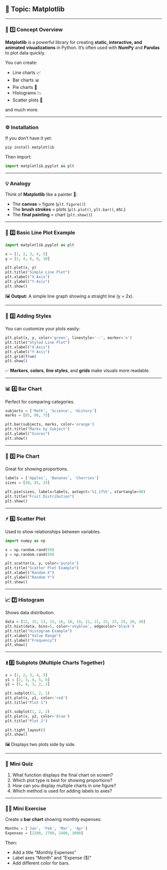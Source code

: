 ## 🧩 **Topic: Matplotlib**

---

### 🧠 **1️⃣ Concept Overview**

**Matplotlib** is a powerful library for creating **static, interactive, and animated visualizations** in Python.
It’s often used with **NumPy** and **Pandas** to plot data quickly.

You can create:

* Line charts 📈
* Bar charts 📊
* Pie charts 🥧
* Histograms 📉
* Scatter plots 🌌

and much more.

---

### ⚙️ **Installation**

If you don’t have it yet:

```bash
pip install matplotlib
```

Then import:

```python
import matplotlib.pyplot as plt
```

---

### 💡 **Analogy**

Think of **Matplotlib** like a painter 🎨:

* The **canvas** = figure (`plt.figure()`)
* The **brush strokes** = plots (`plt.plot()`, `plt.bar()`, etc.)
* The **final painting** = chart (`plt.show()`)

---

### 🧮 **2️⃣ Basic Line Plot Example**

```python
import matplotlib.pyplot as plt

x = [1, 2, 3, 4, 5]
y = [2, 4, 6, 8, 10]

plt.plot(x, y)
plt.title("Simple Line Plot")
plt.xlabel("X-Axis")
plt.ylabel("Y-Axis")
plt.show()
```

🖼️ **Output:** A simple line graph showing a straight line (y = 2x).

---

### 🔧 **3️⃣ Adding Styles**

You can customize your plots easily:

```python
plt.plot(x, y, color='green', linestyle='--', marker='o')
plt.title("Styled Line Plot")
plt.xlabel("X-Axis")
plt.ylabel("Y-Axis")
plt.grid(True)
plt.show()
```

✅ **Markers**, **colors**, **line styles**, and **grids** make visuals more readable.

---

### 📊 **4️⃣ Bar Chart**

Perfect for comparing categories.

```python
subjects = ['Math', 'Science', 'History']
marks = [85, 90, 75]

plt.bar(subjects, marks, color='orange')
plt.title("Marks by Subject")
plt.ylabel("Scores")
plt.show()
```

---

### 🥧 **5️⃣ Pie Chart**

Great for showing proportions.

```python
labels = ['Apples', 'Bananas', 'Cherries']
sizes = [30, 45, 25]

plt.pie(sizes, labels=labels, autopct='%1.1f%%', startangle=90)
plt.title("Fruit Distribution")
plt.show()
```

---

### ⚡ **6️⃣ Scatter Plot**

Used to show relationships between variables.

```python
import numpy as np

x = np.random.rand(50)
y = np.random.rand(50)

plt.scatter(x, y, color='purple')
plt.title("Scatter Plot Example")
plt.xlabel("Random X")
plt.ylabel("Random Y")
plt.show()
```

---

### 📈 **7️⃣ Histogram**

Shows data distribution.

```python
data = [12, 15, 13, 15, 16, 18, 19, 21, 21, 22, 23, 25, 28, 30]
plt.hist(data, bins=5, color='skyblue', edgecolor='black')
plt.title("Histogram Example")
plt.xlabel("Value Range")
plt.ylabel("Frequency")
plt.show()
```

---

### ⏫ **8️⃣ Subplots (Multiple Charts Together)**

```python
x = [1, 2, 3, 4, 5]
y1 = [2, 3, 4, 5, 6]
y2 = [5, 4, 3, 2, 1]

plt.subplot(1, 2, 1)
plt.plot(x, y1, color='red')
plt.title("Plot 1")

plt.subplot(1, 2, 2)
plt.plot(x, y2, color='blue')
plt.title("Plot 2")

plt.tight_layout()
plt.show()
```

🖼️ Displays two plots side by side.

---

### 🧠 **Mini Quiz**

1. What function displays the final chart on screen?
2. Which plot type is best for showing proportions?
3. How can you display multiple charts in one figure?
4. Which method is used for adding labels to axes?

---

### 🏋️‍♀️ **Mini Exercise**

Create a **bar chart** showing monthly expenses:

```python
Months = ['Jan', 'Feb', 'Mar', 'Apr']
Expenses = [2200, 2700, 2400, 3000]
```

Then:

* Add a title “Monthly Expenses”
* Label axes “Month” and “Expense ($)”
* Add different color for bars.
